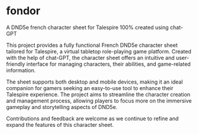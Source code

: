# fondor
A DND5e french character sheet for Talespire 100% created using chat-GPT

This project provides a fully functional French DND5e character sheet tailored for Talespire, a virtual tabletop role-playing game platform. Created with the help of chat-GPT, the character sheet offers an intuitive and user-friendly interface for managing characters, their abilities, and game-related information.

The sheet supports both desktop and mobile devices, making it an ideal companion for gamers seeking an easy-to-use tool to enhance their Talespire experience. The project aims to streamline the character creation and management process, allowing players to focus more on the immersive gameplay and storytelling aspects of DND5e. 

Contributions and feedback are welcome as we continue to refine and expand the features of this character sheet.
